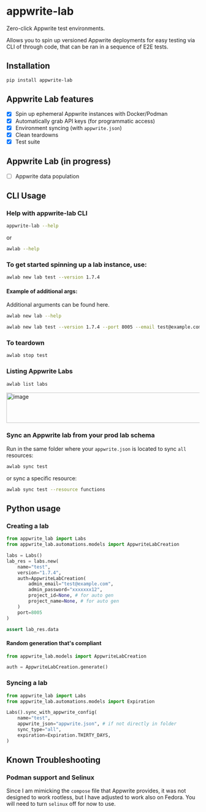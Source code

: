# appwrite-lab
Zero-click Appwrite test environments.

Allows you to spin up versioned Appwrite deployments for easy testing via CLI of through code, that can be ran in a sequence of E2E tests.

## Installation
```sh
pip install appwrite-lab
```
## Appwrite Lab features
- [x] Spin up ephemeral Appwrite instances with Docker/Podman
- [x] Automatically grab API keys (for programmatic access)
- [x] Environment syncing (with `appwrite.json`)
- [x] Clean teardowns
- [x] Test suite

## Appwrite Lab (in progress)
- [ ] Appwrite data population

## CLI Usage
### Help with appwrite-lab CLI
```sh
appwrite-lab --help
```
or
```sh
awlab --help
```

### To get started spinning up a lab instance, use:

```sh
awlab new lab test --version 1.7.4
```
#### Example of additional args:
Additional arguments can be found here.
```sh
awlab new lab --help
```

```sh
awlab new lab test --version 1.7.4 --port 8005 --email test@example.com --password xxxxxxx12
```

### To teardown

```sh
awlab stop test
```
### Listing Appwrite Labs
```sh
awlab list labs
```
<img width="673" height="79" alt="image" src="https://github.com/user-attachments/assets/566bb734-8684-4b5b-ae34-70eac04af812" />

### Sync an Appwrite lab from your prod lab schema
Run in the same folder where your `appwrite.json` is located to sync `all` resources:
```sh
awlab sync test
```
or sync a specific resource:

```sh
awlab sync test --resource functions
```

## Python usage

### Creating a lab
```py
from appwrite_lab import Labs
from appwrite_lab.automations.models import AppwriteLabCreation

labs = Labs()
lab_res = labs.new(
    name="test",
    version="1.7.4",
    auth=AppwriteLabCreation(
        admin_email="test@example.com",
        admin_password="xxxxxxx12",
        project_id=None, # for auto gen
        project_name=None, # for auto gen
    )
    port=8005
)

assert lab_res.data
```

#### Random generation that's compliant
```py
from appwrite_lab.models import AppwriteLabCreation

auth = AppwriteLabCreation.generate()
```

### Syncing a lab
```py
from appwrite_lab import Labs
from appwrite_lab.automations.models import Expiration

Labs().sync_with_appwrite_config(
    name="test",
    appwrite_json="appwrite.json", # if not directly in folder
    sync_type="all",
    expiration=Expiration.THIRTY_DAYS,
)
```
## Known Troubleshooting
### Podman support and Selinux
Since I am mimicking the `compose` file that Appwrite provides, it was not designed to work rootless, but I have adjusted to work also on Fedora. You will need to turn `selinux` off for now to use.


